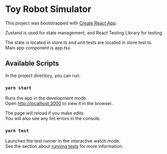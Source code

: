 # Toy Robot Simulator

This project was bootstrapped with [Create React App](https://github.com/facebook/create-react-app).

Zustand is used for state management, and React Testing Library for testing

The state is located in store.ts and unit tests are located in store.test.ts. Main app component is app.tsx.

## Available Scripts

In the project directory, you can run:

### `yarn start`

Runs the app in the development mode.\
Open [http://localhost:3000](http://localhost:3000) to view it in the browser.

The page will reload if you make edits.\
You will also see any lint errors in the console.

### `yarn test`

Launches the test runner in the interactive watch mode.\
See the section about [running tests](https://facebook.github.io/create-react-app/docs/running-tests) for more information.
